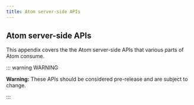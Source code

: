```yaml
---
title: Atom server-side APIs
---
```


## Atom server-side APIs

This appendix covers the the Atom server-side APIs that various parts of Atom consume.

::: warning WARNING

**Warning:** These APIs should be considered pre-release and are subject to change.

:::
